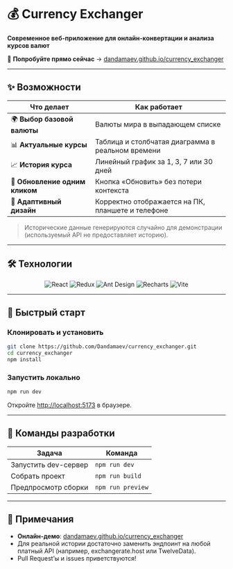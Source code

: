 # 💰 Currency Exchanger

**Современное веб-приложение для онлайн-конвертации и анализа курсов валют**

🚀 **Попробуйте прямо сейчас** → [dandamaev.github.io/currency_exchanger](https://dandamaev.github.io/currency_exchanger/)

---

## ✨ Возможности

| Что делает                     | Как работает                                      |
| ------------------------------ | ------------------------------------------------- |
| 🌍 **Выбор базовой валюты**    | Валюты мира в выпадающем списке                   |
| 📊 **Актуальные курсы**        | Таблица и столбчатая диаграмма в реальном времени |
| 📈 **История курса**           | Линейный график за 1, 3, 7 или 30 дней            |
| 🔄 **Обновление одним кликом** | Кнопка «Обновить» без потери контекста            |
| 🎨 **Адаптивный дизайн**       | Корректно отображается на ПК, планшете и телефоне |

> Исторические данные генерируются случайно для демонстрации (используемый API не предоставляет историю).

---

## 🛠️ Технологии

<p align="center">
  <img src="https://img.shields.io/badge/React-20232A?logo=react&logoColor=61DAFB" alt="React"/>
  <img src="https://img.shields.io/badge/Redux-764ABC?logo=redux&logoColor=white" alt="Redux"/>
  <img src="https://img.shields.io/badge/Ant%20Design-0170FE?logo=antdesign&logoColor=white" alt="Ant Design"/>
  <img src="https://img.shields.io/badge/Recharts-2CAFFF?logo=recharts&logoColor=white" alt="Recharts"/>
  <img src="https://img.shields.io/badge/Vite-646CFF?logo=vite&logoColor=white" alt="Vite"/>
</p>

---

## 🚀 Быстрый старт

### Клонировать и установить

```bash
git clone https://github.com/Dandamaev/currency_exchanger.git
cd currency_exchanger
npm install
```

### Запустить локально

```bash
npm run dev
```

Откройте [http://localhost:5173](http://localhost:5173) в браузере.

---

## 🧪 Команды разработки

| Задача               | Команда           |
| -------------------- | ----------------- |
| Запустить dev-сервер | `npm run dev`     |
| Собрать проект       | `npm run build`   |
| Предпросмотр сборки  | `npm run preview` |

---

## 📝 Примечания

- **Онлайн-демо**: [dandamaev.github.io/currency_exchanger](https://dandamaev.github.io/currency_exchanger)
- Для реальной истории достаточно заменить эндпоинт на любой платный API (например, exchangerate.host или TwelveData).
- Pull Request’ы и issues приветствуются!

